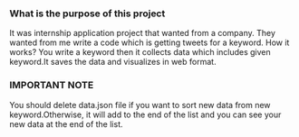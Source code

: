 ### What is the purpose of this project
It was internship application project that wanted from a company. They wanted from me write a code which is getting tweets for a keyword. How it works? You write a keyword then it collects data  which includes given keyword.It saves the data and visualizes in web format.
### IMPORTANT NOTE
You should delete data.json file if you want to sort new data from new keyword.Otherwise, it will add to the end of the list and you can see your new data at the end of the list.
